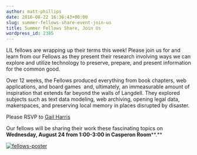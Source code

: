 ```yaml
---
author: matt-phillips
date: 2016-08-22 16:36:43+00:00
slug: summer-fellows-share-event-join-us
title: Summer Fellows Share, Join Us
wordpress_id: 2385
---
```


LIL fellows are wrapping up their terms this week! Please join us for and learn from our Fellows as they present their research involving ways we can explore and utilize technology to preserve, prepare, and present information for the common good.

Over 12 weeks, the Fellows produced everything from book chapters, web applications, and board games ­ and, ultimately, an immeasurable amount of inspiration that extends far beyond the walls of Langdell.  They explored subjects such as text data modeling, web archiving, opening legal data, makerspaces, and preserving local memory in places disrupted by disaster.

Please RSVP to [Gail Harris](mailto:gharris@law.harvard.edu)

Our fellows will be sharing their work these fascinating topics on **Wednesday, August 24 from 1:00-3:00 in Casperon Room****.**

[![fellows-poster](https://lil-blog-media.s3.amazonaws.com/2016/08/fellows-poster.png)](https://lil-blog-media.s3.amazonaws.com/2016/08/fellows-poster.png)
